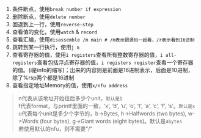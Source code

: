 1. 条件断点，使用`break number if expression`
2. 删除断点，使用`delete number`
3. 回退到上一行，使用`reverse-step`
4. 查看值的变化，使用`watch` & `record `
5. 查看汇编，使用`disassemble /m main # /m表示跟源码一起看，/r表示看到16进制`
6. 跳转到某一行执行，使用`j n`
7. 查看寄存器的值，使用`i registers`查看所有整数寄存器的值，`i all-registers`查看包括浮点寄存器的值，`i registers register`查看一个寄存器的值。(i是info的缩写)；出来的内容则是前面是16进制表示，后面是10进制，除了%rsp两个都是16进制
8. 查看指定地址Memory的值，使用`x/nfu address`
  > n代表从该地址开始往后多少个unit，`默认是1`<br>
  f代表format，与printf里面的一致，‘x’, ‘d’, ‘u’, ‘o’, ‘t’, ‘a’, ‘c’, ‘f’, ‘s’。`默认是x`<br>
  u代表每个unit是多少个字节的，b->Bytes, h->Halfwords (two bytes), w->Words (four bytes), g->Giant words (eight bytes)。默认是`4bytes`<br>
  若使用默认的nfu，则不需要"/"
